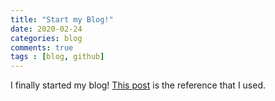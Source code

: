 ```yaml
---
title: "Start my Blog!"
date: 2020-02-24
categories: blog
comments: true
tags : [blog, github]
---
```


I finally started my blog!
[This post] is the reference that I used.

[This post]: https://dreamgonfly.github.io/2018/01/27/jekyll-remote-theme.html
